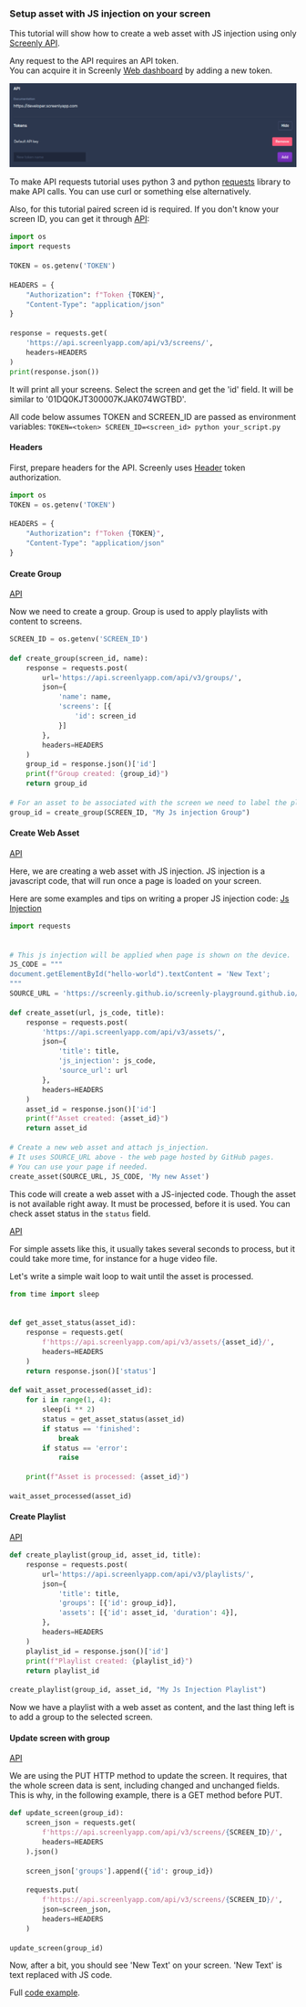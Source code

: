 ### Setup asset with JS injection on your screen

This tutorial will show how to create a web asset with JS injection using only [Screenly API](https://developer.screenlyapp.com/).

Any request to the API requires an API token. \
You can acquire it in Screenly [Web dashboard](https://your-domain.screenlyapp.com/manage/account/team) by adding a new token.

![](./img/create_token.png)

To make API requests tutorial uses python 3 and python [requests](https://pypi.org/project/requests/) library to make API calls.
You can use curl or something else alternatively.

Also, for this tutorial paired screen id is required.
If you don't know your screen ID, you can get it through [API](https://developer.screenlyapp.com/#operation/screens_list):
```python
import os
import requests

TOKEN = os.getenv('TOKEN')

HEADERS = {
    "Authorization": f"Token {TOKEN}",
    "Content-Type": "application/json"
}

response = requests.get(
    'https://api.screenlyapp.com/api/v3/screens/',
    headers=HEADERS
)
print(response.json())
```
It will print all your screens.
Select the screen and get the 'id' field. It will be similar to '01DQ0KJT300007KJAK074WGTBD'.


All code below assumes TOKEN and SCREEN_ID are passed as environment variables:
`TOKEN=<token> SCREEN_ID=<screen_id> python your_script.py`


#### Headers
First, prepare headers for the API. Screenly uses [Header](https://developer.screenlyapp.com/#section/Authentication/Bearer) token authorization.

```python
import os
TOKEN = os.getenv('TOKEN')

HEADERS = {
    "Authorization": f"Token {TOKEN}",
    "Content-Type": "application/json"
}
```

#### Create Group

[API](https://developer.screenlyapp.com/#operation/groups_create)

Now we need to create a group. 
Group is used to apply playlists with content to screens.

```python
SCREEN_ID = os.getenv('SCREEN_ID')

def create_group(screen_id, name):
    response = requests.post(
        url='https://api.screenlyapp.com/api/v3/groups/',
        json={
            'name': name,
            'screens': [{
                'id': screen_id
            }]
        },
        headers=HEADERS
    )
    group_id = response.json()['id']
    print(f"Group created: {group_id}")
    return group_id

# For an asset to be associated with the screen we need to label the playlist and screen with the same group.
group_id = create_group(SCREEN_ID, "My Js injection Group")
```

#### Create Web Asset

[API](https://developer.screenlyapp.com/#operation/assets_create)

Here, we are creating a web asset with JS injection.
JS injection is a javascript code, that will run once a page is loaded on your screen.

Here are some examples and tips on writing a proper JS injection code: [Js Injection](../javascript-injectors/README.md)

```python
import requests


# This js injection will be applied when page is shown on the device.
JS_CODE = """
document.getElementById("hello-world").textContent = 'New Text';
"""
SOURCE_URL = 'https://screenly.github.io/screenly-playground.github.io/'

def create_asset(url, js_code, title):
    response = requests.post(
        'https://api.screenlyapp.com/api/v3/assets/',
        json={
            'title': title,
            'js_injection': js_code,
            'source_url': url
        },
        headers=HEADERS
    )
    asset_id = response.json()['id']
    print(f"Asset created: {asset_id}")
    return asset_id

# Create a new web asset and attach js_injection.
# It uses SOURCE_URL above - the web page hosted by GitHub pages.
# You can use your page if needed.
create_asset(SOURCE_URL, JS_CODE, 'My new Asset')
```
This code will create a web asset with a JS-injected code.
Though the asset is not available right away. It must be processed, before it is used.
You can check asset status in the `status` field.

[API](https://developer.screenlyapp.com/#operation/assets_read)

For simple assets like this, it usually takes several seconds to process, but it could take more time, for instance for a huge video file.

Let's write a simple wait loop to wait until the asset is processed.

```python
from time import sleep


def get_asset_status(asset_id):
    response = requests.get(
        f'https://api.screenlyapp.com/api/v3/assets/{asset_id}/',
        headers=HEADERS
    )
    return response.json()['status']

def wait_asset_processed(asset_id):
    for i in range(1, 4):
        sleep(i ** 2)
        status = get_asset_status(asset_id)
        if status == 'finished':
            break
        if status == 'error':
            raise

    print(f"Asset is processed: {asset_id}")

wait_asset_processed(asset_id)
```

#### Create Playlist

[API](https://developer.screenlyapp.com/#operation/playlists_create)

```python
def create_playlist(group_id, asset_id, title):
    response = requests.post(
        url='https://api.screenlyapp.com/api/v3/playlists/',
        json={
            'title': title,
            'groups': [{'id': group_id}],
            'assets': [{'id': asset_id, 'duration': 4}],
        },
        headers=HEADERS
    )
    playlist_id = response.json()['id']
    print(f"Playlist created: {playlist_id}")
    return playlist_id

create_playlist(group_id, asset_id, "My Js Injection Playlist")
```

Now we have a playlist with a web asset as content, and the last thing left is to add a group to the selected screen.

#### Update screen with group

[API](https://developer.screenlyapp.com/#operation/playlists_update)

We are using the PUT HTTP method to update the screen.
It requires, that the whole screen data is sent, including changed and unchanged fields.
This is why, in the following example, there is a GET method before PUT.

```python
def update_screen(group_id):
    screen_json = requests.get(
        f'https://api.screenlyapp.com/api/v3/screens/{SCREEN_ID}/',
        headers=HEADERS
    ).json()

    screen_json['groups'].append({'id': group_id})

    requests.put(
        f'https://api.screenlyapp.com/api/v3/screens/{SCREEN_ID}/',
        json=screen_json,
        headers=HEADERS
    )

update_screen(group_id)
```

Now, after a bit, you should see 'New Text' on your screen. 'New Text' is text replaced with JS code.

Full [code example](./web_asset_js_injection.py).
